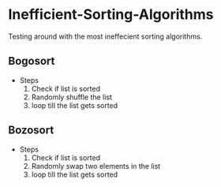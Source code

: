 # Inefficient-Sorting-Algorithms
<p>
Testing around with the most ineffecient sorting algorithms.
</p>

## Bogosort
<p>

* Steps
  1. Check if list is sorted
  2. Randomly shuffle the list
  3. loop till the list gets sorted
  
</p>

## Bozosort
<p>

* Steps
  1. Check if list is sorted
  2. Randomly swap two elements in the list
  3. loop till the list gets sorted

</p>
